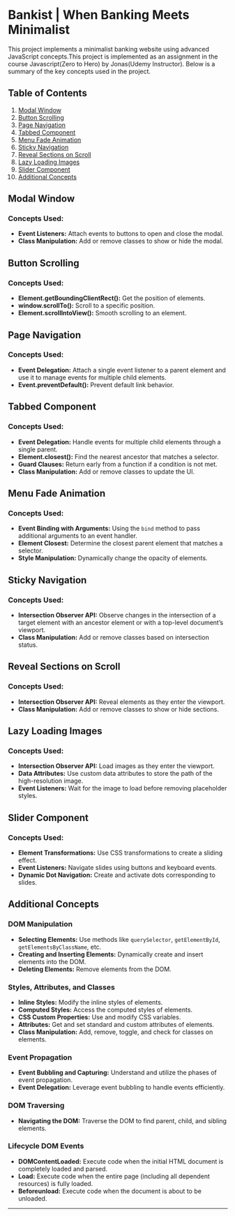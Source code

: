 # Bankist | When Banking Meets Minimalist

This project implements a minimalist banking website using advanced JavaScript concepts.This project is implemented as an assignment in the course Javascript(Zero to Hero) by Jonas(Udemy Instructor). Below is a summary of the key concepts used in the project.

## Table of Contents

1. [Modal Window](#modal-window)
2. [Button Scrolling](#button-scrolling)
3. [Page Navigation](#page-navigation)
4. [Tabbed Component](#tabbed-component)
5. [Menu Fade Animation](#menu-fade-animation)
6. [Sticky Navigation](#sticky-navigation)
7. [Reveal Sections on Scroll](#reveal-sections-on-scroll)
8. [Lazy Loading Images](#lazy-loading-images)
9. [Slider Component](#slider-component)
10. [Additional Concepts](#additional-concepts)

## Modal Window

### Concepts Used:
- **Event Listeners:** Attach events to buttons to open and close the modal.
- **Class Manipulation:** Add or remove classes to show or hide the modal.

## Button Scrolling

### Concepts Used:
- **Element.getBoundingClientRect():** Get the position of elements.
- **window.scrollTo():** Scroll to a specific position.
- **Element.scrollIntoView():** Smooth scrolling to an element.

## Page Navigation

### Concepts Used:
- **Event Delegation:** Attach a single event listener to a parent element and use it to manage events for multiple child elements.
- **Event.preventDefault():** Prevent default link behavior.

## Tabbed Component

### Concepts Used:
- **Event Delegation:** Handle events for multiple child elements through a single parent.
- **Element.closest():** Find the nearest ancestor that matches a selector.
- **Guard Clauses:** Return early from a function if a condition is not met.
- **Class Manipulation:** Add or remove classes to update the UI.

## Menu Fade Animation

### Concepts Used:
- **Event Binding with Arguments:** Using the `bind` method to pass additional arguments to an event handler.
- **Element Closest:** Determine the closest parent element that matches a selector.
- **Style Manipulation:** Dynamically change the opacity of elements.

## Sticky Navigation

### Concepts Used:
- **Intersection Observer API:** Observe changes in the intersection of a target element with an ancestor element or with a top-level document’s viewport.
- **Class Manipulation:** Add or remove classes based on intersection status.

## Reveal Sections on Scroll

### Concepts Used:
- **Intersection Observer API:** Reveal elements as they enter the viewport.
- **Class Manipulation:** Add or remove classes to show or hide sections.

## Lazy Loading Images

### Concepts Used:
- **Intersection Observer API:** Load images as they enter the viewport.
- **Data Attributes:** Use custom data attributes to store the path of the high-resolution image.
- **Event Listeners:** Wait for the image to load before removing placeholder styles.

## Slider Component

### Concepts Used:
- **Element Transformations:** Use CSS transformations to create a sliding effect.
- **Event Listeners:** Navigate slides using buttons and keyboard events.
- **Dynamic Dot Navigation:** Create and activate dots corresponding to slides.

## Additional Concepts

### DOM Manipulation
- **Selecting Elements:** Use methods like `querySelector`, `getElementById`, `getElementsByClassName`, etc.
- **Creating and Inserting Elements:** Dynamically create and insert elements into the DOM.
- **Deleting Elements:** Remove elements from the DOM.

### Styles, Attributes, and Classes
- **Inline Styles:** Modify the inline styles of elements.
- **Computed Styles:** Access the computed styles of elements.
- **CSS Custom Properties:** Use and modify CSS variables.
- **Attributes:** Get and set standard and custom attributes of elements.
- **Class Manipulation:** Add, remove, toggle, and check for classes on elements.

### Event Propagation
- **Event Bubbling and Capturing:** Understand and utilize the phases of event propagation.
- **Event Delegation:** Leverage event bubbling to handle events efficiently.

### DOM Traversing
- **Navigating the DOM:** Traverse the DOM to find parent, child, and sibling elements.

### Lifecycle DOM Events
- **DOMContentLoaded:** Execute code when the initial HTML document is completely loaded and parsed.
- **Load:** Execute code when the entire page (including all dependent resources) is fully loaded.
- **Beforeunload:** Execute code when the document is about to be unloaded.

---

